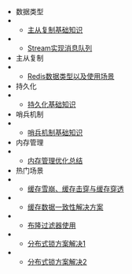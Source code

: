 * 数据类型
* * [主从复制基础知识](article/redis/article_1.md)
* * [Stream实现消息队列](article/redis/article_11.md)
* 主从复制
* * [Redis数据类型以及使用场景](article/redis/article_2.md)  
* 持久化
* * [持久化基础知识](article/redis/article_3.md)  
* 哨兵机制
* * [哨兵机制基础知识](article/redis/article_9.md) 
* 内存管理
* * [内存管理优化总结](article/redis/article_10.md) 
* 热门场景
* * [缓存雪崩、缓存击穿与缓存穿透](article/redis/article_4.md)  
* * [缓存数据一致性解决方案](article/redis/article_5.md)  
* * [布隆过滤器使用](article/redis/article_6.md) 
* * [分布式锁方案解决1](article/redis/article_7.md) 
* * [分布式锁方案解决2](article/redis/article_8.md)



